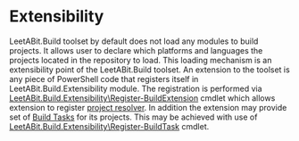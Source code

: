 # Extensibility

LeetABit.Build toolset by default does not load any modules to build projects. It allows user to declare which platforms and languages
the projects located in the repository to load. This loading mechanism is an extensibility point of the LeetABit.Build toolset.
An extension to the toolset is any piece of PowerShell code that registers itself in LeetABit.Build.Extensibility module.
The registration is performed via [LeetABit.Build.Extensibility\Register-BuildExtension](../Reference/LeetABit.Build.Extensibility/Register-BuildExtension.md)
cmdlet which allows extension to register [project resolver](ProjectResolvers.md). In addition the extension may provide set of
[Build Tasks](BuildTasks.md) for its projects. This may be achieved with use of
[LeetABit.Build.Extensibility\Register-BuildTask](../Reference/LeetABit.Build.Extensibility/Register-BuildTask.md) cmdlet.
